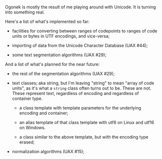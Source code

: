 Ogonek is mostly the result of me playing around with Unicode. It is turning
into something real.

Here's a list of what's implemented so far:

 - facilities for converting between ranges of codepoints to ranges of code
   units or bytes in UTF encodings, and vice-versa;

 - importing of data from the Unicode Character Database (UAX #44);

 - some text segmentation algorithms (UAX #29);

And a list of what's planned for the near future:

 - the rest of the segmentation algorithms (UAX #29);

 - text classes; aka string, but I'm leaving "string" to mean "array of code
   units", as it's what a `string` class often turns out to be. These are not.
   These represent text, regardless of encoding and regardless of container type.

    * a class template with template parameters for the underlying encoding and container;

    * an alias template of that class template with utf8 on Linux and utf16 on Windows.

    * a class similar to the above template, but with the encoding type erased;

 - normalization algorithms (UAX #15);

